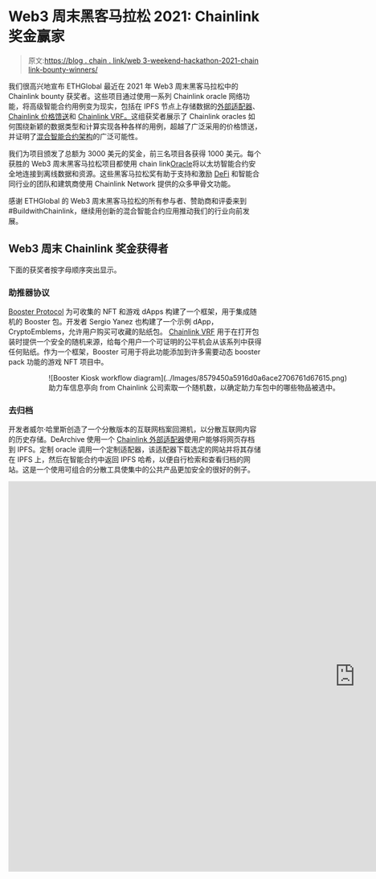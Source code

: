 # Web3 周末黑客马拉松 2021: Chainlink 奖金赢家

> 原文:[https://blog . chain . link/web 3-weekend-hackathon-2021-chain link-bounty-winners/](https://blog.chain.link/web3-weekend-hackathon-2021-chainlink-bounty-winners/)

我们很高兴地宣布 ETHGlobal 最近在 2021 年 Web3 周末黑客马拉松中的 Chainlink bounty 获奖者。这些项目通过使用一系列 Chainlink oracle 网络功能，将高级智能合约用例变为现实，包括在 IPFS 节点上存储数据的[外部适配器](https://blog.chain.link/build-and-use-external-adapters/)、 [Chainlink 价格馈送](https://chain.link/solutions/defi)和 [Chainlink VRF。](https://chain.link/solutions/chainlink-vrf)这组获奖者展示了 Chainlink oracles 如何围绕新颖的数据类型和计算实现各种各样的用例，超越了广泛采用的价格馈送，并证明了[混合智能合约架构](https://blog.chain.link/hybrid-smart-contracts-explained/)的广泛可能性。

我们为项目颁发了总额为 3000 美元的奖金，前三名项目各获得 1000 美元。每个获胜的 Web3 周末黑客马拉松项目都使用 chain link[Oracle](https://chain.link/education/blockchain-oracles)将以太坊智能合约安全地连接到离线数据和资源。这些黑客马拉松奖有助于支持和激励 [DeFi](https://chain.link/education/defi) 和智能合同行业的团队和建筑商使用 Chainlink Network 提供的众多甲骨文功能。

感谢 ETHGlobal 的 Web3 周末黑客马拉松的所有参与者、赞助商和评委来到#BuildwithChainlink，继续用创新的混合智能合约应用推动我们的行业向前发展。

## Web3 周末 Chainlink 奖金获得者

下面的获奖者按字母顺序突出显示。

### 助推器协议

[Booster Protocol](https://showcase.ethglobal.co/web3weekend/booster-cryptoemblems) 为可收集的 NFT 和游戏 dApps 构建了一个框架，用于集成随机的 Booster 包。开发者 Sergio Yanez 也构建了一个示例 dApp，CryptoEmblems，允许用户购买可收藏的贴纸包。 [Chainlink VRF](https://chain.link/solutions/chainlink-vrf) 用于在打开包装时提供一个安全的随机来源，给每个用户一个可证明的公平机会从该系列中获得任何贴纸。作为一个框架，Booster 可用于将此功能添加到许多需要动态 booster pack 功能的游戏 NFT 项目中。

<figure class="kg-card kg-image-card kg-card-hascaption">

<figure style="width: 1600px" class="wp-caption aligncenter">![Booster Kiosk workflow diagram](../Images/8579450a5916d0a6ace2706761d67615.png)

<figcaption class="wp-caption-text">助力车信息亭向 from Chainlink 公司索取一个随机数，以确定助力车包中的哪些物品被选中。</figcaption>

</figure>

</figure>

### 去归档

开发者威尔·哈里斯创造了一个分散版本的互联网档案回溯机，以分散互联网内容的历史存储。DeArchive 使用一个 [Chainlink 外部适配器](https://blog.chain.link/build-and-use-external-adapters/)使用户能够将网页存档到 IPFS。定制 oracle 调用一个定制适配器，该适配器下载选定的网站并将其存储在 IPFS 上，然后在智能合约中返回 IPFS 哈希，以便自行检索和查看归档的网站。这是一个使用可组合的分散工具使集中的公共产品更加安全的很好的例子。

<iframe loading="lazy" title="DeArchive" width="1380" height="776" src="https://www.youtube.com/embed/4wtQRLWR7zI?feature=oembed" frameborder="0" allow="accelerometer; autoplay; clipboard-write; encrypted-media; gyroscope; picture-in-picture" allowfullscreen=""></div> <figure class="kg-card kg-embed-card"> <div class="fluid-width-video-container"> <div class="fluid-width-video-wrapper"/> </div> </figure> <h3 id="perpetuals-platform-pro">永久平台专业版</h3> <p>对于<a href="https://showcase.ethglobal.co/web3weekend/perpetuals-platform-pro"> Perpetuals Platform Pro </a>项目，开发人员 Michael Liu、Mahantesh Surgihalli、Markus Schick 和 Jukka Jaakkola 构建了一个位于 AMM 的外汇和商品永久交易平台。该平台采用点对点系统设计，包括交易者开仓时锁定抵押品的金库、提供长/短、保证金等数据的清算配置器。对于价格发现，在池中铸造或燃烧虚拟代币以反映价格变化的虚拟 AMM，触发收敛以匹配资产的 Chainlink oracle 价格的融资利率，以及当交易者的头寸价值低于保证金比率时收集交易者抵押品的清算。</p> <div class="ast-oembed-container"><iframe loading="lazy" title="Web3 Hackathon: The Perpetual Platform Pro Demo" width="1333" height="1000" src="https://www.youtube.com/embed/hPIYMBlROpU?feature=oembed" frameborder="0" allow="accelerometer; autoplay; clipboard-write; encrypted-media; gyroscope; picture-in-picture" allowfullscreen=""/></div> <p> </p> <h2 id="join-upcoming-chainlink-hackathons">加入即将到来的 Chainlink 黑客马拉松</h2> <p>祝贺获奖者，感谢所有在 Web3 周末黑客马拉松中使用 Chainlink 的团队和开发者。Web3 Weekend 上的每个开发人员都在为以太坊和 DeFi 生态系统而努力，我们总是很高兴看到 Chainlink 分散式 Oracle Networks 如何支持生态系统的发展。</p> <p>Chainlink 正在赞助 ETHGlobal 即将推出的<a href="https://hackathon.money/"> HackMoney 2021 </a>。<a href="https://hack.ethglobal.co/hackmoney2021">今天就注册</a>，在所有成功使用 Chainlink 在任何区块链上进行状态更改的参与者之间争夺共享奖金池。我们期待着看到更多精彩的项目，如 HackMoney 的 Web3 周末获奖者和 Chainlink 支持的未来黑客马拉松。</p> <p>如果您是一名开发人员，并且您需要资源将您的应用程序连接到<a href="https://docs.chain.link/docs/using-chainlink-reference-contracts"> Chainlink Price Feeds </a>、<a href="https://docs.chain.link/docs/chainlink-vrf"> Chainlink VRF </a>、<a href="https://chain.link/automation"> Chainlink Automation </a>，或者连接到<a href="https://docs.chain.link/docs/request-and-receive-data">访问任何 API </a>，请访问<a href="https://docs.chain.link/">开发人员文档</a>并加入<a href="https://discordapp.com/invite/aSK4zew"> Discord </a>中的技术讨论。如果您想安排一次电话会议来更深入地讨论集成，请联系此处的。</p> <p><a href="https://chain.link/">网站</a> | <a href="https://twitter.com/chainlink">推特</a>|<a href="https://www.reddit.com/r/Chainlink/">Reddit</a>|<a href="https://www.youtube.com/channel/UCnjkrlqaWEBSnKZQ71gdyFA">YouTube</a>|<a href="https://t.me/chainlinkofficial">电报</a> | <a href="https://blog.chain.link/tag/events/">事件</a>|<a href="https://github.com/smartcontractkit/chainlink">GitHub</a>|<a href="https://defi.chain.link/">DeFi</a></p> <div class="widget_tag_cloud tag-list"/> </body> </html></iframe>